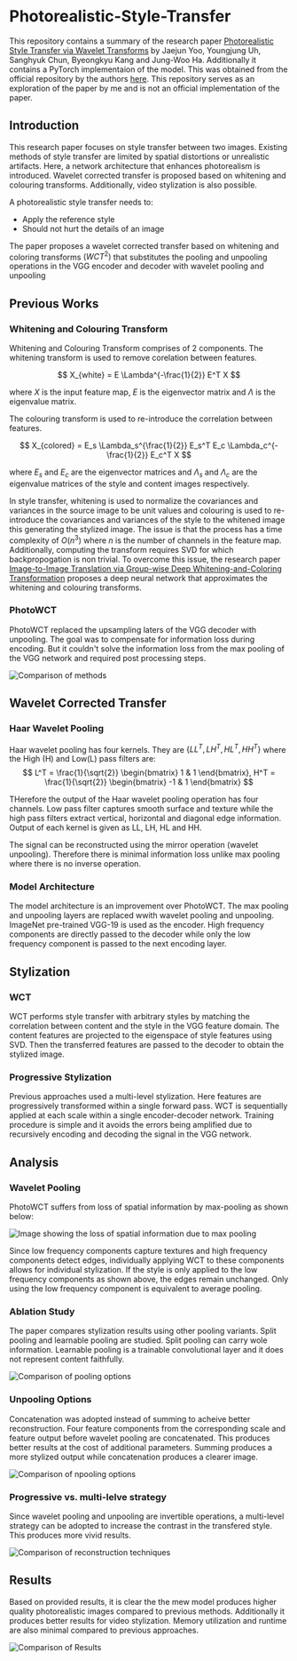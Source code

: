 # Photorealistic-Style-Transfer

This repository contains a summary of the research paper [Photorealistic Style Transfer via Wavelet Transforms](https://arxiv.org/pdf/1903.09760v2.pdf) by Jaejun Yoo, Youngjung Uh, Sanghyuk Chun, Byeongkyu Kang and Jung-Woo Ha. Additionally it contains a PyTorch implementaion of the model. This was obtained from the official repository by the authors [here](https://github.com/clovaai/WCT2/tree/master). This repository serves as an exploration of the paper by me and is not an official implementation of the paper.

## Introduction

This research paper focuses on style transfer between two images. Existing methods of style transfer are limited by spatial distortions or unrealistic artifacts. Here, a network architecture that enhances photorealism is introduced. Wavelet corrected transfer is proposed based on whitening and colouring transforms. Additionally, video stylization is also possible.

A photorealistic style transfer needs to:
- Apply the reference style
- Should not hurt the details of an image

The paper proposes a wavelet corrected transfer based on whitening and coloring transforms $(WCT^2)$ that substitutes the pooling and unpooling operations in the VGG encoder and decoder with wavelet pooling and unpooling

## Previous Works

### Whitening and Colouring Transform

Whitening and Colouring Transform comprises of 2 components. The whitening transform is used to remove corelation between features.

$$ X_{white} = E \Lambda^{-\frac{1}{2}} E^T X $$

where $X$ is the input feature map, $E$ is the eigenvector matrix and $\Lambda$ is the eigenvalue matrix. 

The colouring transform is used to re-introduce the correlation between features.

$$ X_{colored} = E_s \Lambda_s^{\frac{1}{2}} E_s^T E_c \Lambda_c^{-\frac{1}{2}} E_c^T X  $$

where $E_s$ and $E_c$ are the eigenvector matrices and $\Lambda_s$ and $\Lambda_c$ are the eigenvalue matrices of the style and content images respectively.

In style transfer, whitening is used to normalize the covariances and variances in the source image to be unit values and colouring is used to re-introduce the covariances and variances of the style to the whitened image this generating the stylized image. The issue is that the process has a time complexity of $O(n^3)$ where $n$ is the number of channels in the feature map. Additionally, computing the transform requires SVD for which backpropogation is non trivial. To overcome this issue, the research paper [Image-to-Image Translation via Group-wise Deep Whitening-and-Coloring
 Transformation](https://arxiv.org/pdf/1812.09912v2) proposes a deep neural network that approximates the whitening and colouring transforms.

### PhotoWCT

PhotoWCT replaced the upsampling laters of the VGG decoder with unpooling. The goal was to compensate for information loss during encoding. But it couldn't solve the information loss from the max pooling of the VGG network and required post processing steps.

![Comparison of methods](comparison.png)

## Wavelet Corrected Transfer

### Haar Wavelet Pooling

Haar wavelet pooling has four kernels. They are $\{LL^T, LH^T, HL^T, HH^T\}$ where the High (H) and Low(L) pass filters are:
$$
L^T = \frac{1}{\sqrt{2}} \begin{bmatrix}
1 & 1 \end{bmatrix}, H^T = \frac{1}{\sqrt{2}} \begin{bmatrix}
-1 & 1 \end{bmatrix}
$$

THerefore the output of the Haar wavelet pooling operation has four channels. Low pass filter captures smooth surface and texture while the high pass filters extract vertical, horizontal and diagonal edge information. Output of each kernel is given as LL, LH, HL and HH.

The signal can be reconstructed using the mirror operation (wavelet unpooling). Therefore there is minimal information loss unlike max pooling where there is no inverse operation. 

### Model Architecture

The model architecture is an improvement over PhotoWCT. The max pooling and unpooling layers are replaced wwith wavelet pooling and unpooling. ImageNet pre-trained VGG-19 is used as the encoder. High frequency components are directly passed to the decoder while only the low frequency component is passed to the next encoding layer.

## Stylization

### WCT

WCT performs style transfer with arbitrary styles by matching the correlation between content and the style in the VGG feature domain. The content features are projected to the eigenspace of style features using SVD. Then the transferred features are passed to the decoder to obtain the stylized image.

### Progressive Stylization

Previous approaches used a multi-level stylization. Here features are progressively transformed within a single forward pass. WCT is sequentially applied at each scale within a single encoder-decoder network. Training procedure is simple and it avoids the errors being amplified due to recursively encoding and decoding the signal in the VGG network.

## Analysis

### Wavelet Pooling

PhotoWCT suffers from loss of spatial information by max-pooling as shown below:

![Image showing the loss of spatial information due to max pooling](Loss_of_spatial_information.png)

Since low frequency components capture textures and high frequency components detect edges, individually applying WCT to these components allows for individual stylization. If the style is only applied to the low frequency components as shown above, the edges remain unchanged. Only using the low frequency component is equivalent to average pooling.

### Ablation Study

The paper compares stylization results using other pooling variants. Split pooling and learnable pooling are studied. Split pooling can carry wole information. Learnable pooling is a trainable convolutional layer and it does not represent content faithfully.

![Comparison of pooling options](pooling.png)

### Unpooling Options

Concatenation was adopted instead of summing to acheive better reconstruction. Four feature components from the corresponding scale and feature output before wavelet pooling are concatenated. This produces better results at the cost of additional parameters. Summing produces a more stylized output while concatenation produces a clearer image.

![Comparison of npooling options](unpooling.png)

### Progressive vs. multi-lelve strategy

Since wavelet pooling and unpooling are invertible operations, a multi-level strategy can be adopted to increase the contrast in the transfered style. This produces more vivid results.

![Comparison of reconstruction techniques](reconstruction.png)

## Results

Based on provided results, it is clear the the mew model produces higher quality photorealistic images compared to previous methods. Additionally it produces better results for video stylization. Memory utilization and runtime are also minimal compared to previous approaches.

![Comparison of Results](results.png)